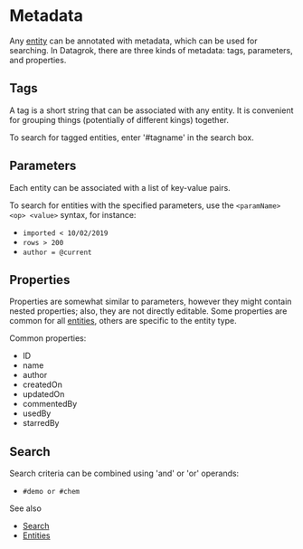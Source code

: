 <!-- TITLE: Metadata -->
<!-- SUBTITLE: -->

# Metadata

Any [entity](../datagrok/objects.md) can be annotated with metadata, which can be used for searching. In Datagrok, there
are three kinds of metadata: tags, parameters, and properties.

## Tags

A tag is a short string that can be associated with any entity. It is convenient for grouping things
(potentially of different kings) together.

To search for tagged entities, enter '#tagname' in the search box.

## Parameters

Each entity can be associated with a list of key-value pairs.

To search for entities with the specified parameters, use the `<paramName> <op> <value>` syntax, for instance:

* `imported < 10/02/2019`
* `rows > 200`
* `author = @current`

## Properties

Properties are somewhat similar to parameters, however they might contain nested properties; also, they are not directly
editable. Some properties are common for all [entities](../datagrok/objects.md), others are specific to the entity type.

Common properties:

* ID
* name
* author
* createdOn
* updatedOn
* commentedBy
* usedBy
* starredBy

## Search

Search criteria can be combined using 'and' or 'or' operands:

* `#demo or #chem`

See also

* [Search](../datagrok/smart-search.md)
* [Entities](../datagrok/objects.md)
